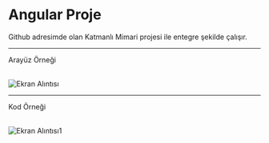 # Angular Proje
Github adresimde olan Katmanlı Mimari projesi ile entegre şekilde çalışır. 
<hr>
Arayüz Örneği
<br><br>

![Ekran Alıntısı](https://user-images.githubusercontent.com/60323250/112395598-c5f31480-8d0f-11eb-9919-535181c15439.PNG)


<hr>
Kod Örneği
<br><br>

![Ekran Alıntısı1](https://user-images.githubusercontent.com/60323250/112395828-2d10c900-8d10-11eb-96ed-c40e70485544.PNG)

